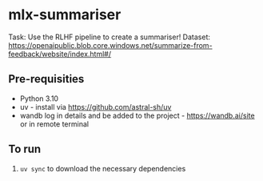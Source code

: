 # mlx-summariser
Task: Use the RLHF pipeline to create a summariser!
Dataset: https://openaipublic.blob.core.windows.net/summarize-from-feedback/website/index.html#/

## Pre-requisities 
- Python 3.10
- uv - install via https://github.com/astral-sh/uv
- wandb log in details and be added to the project - https://wandb.ai/site or in remote terminal 

## To run
1. `uv sync` to download the necessary dependencies

